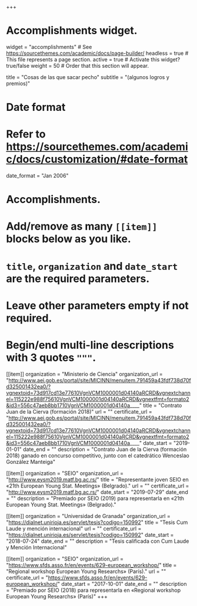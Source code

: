 +++
# Accomplishments widget.
widget = "accomplishments"  # See https://sourcethemes.com/academic/docs/page-builder/
headless = true  # This file represents a page section.
active = true  # Activate this widget? true/false
weight = 50  # Order that this section will appear.

title = "Cosas de las que sacar pecho"
subtitle = "(algunos logros y premios)"

# Date format
#   Refer to https://sourcethemes.com/academic/docs/customization/#date-format
date_format = "Jan 2006"

# Accomplishments.
#   Add/remove as many `[[item]]` blocks below as you like.
#   `title`, `organization` and `date_start` are the required parameters.
#   Leave other parameters empty if not required.
#   Begin/end multi-line descriptions with 3 quotes `"""`.

[[item]]
  organization = "Ministerio de Ciencia"
  organization_url = "http://www.aei.gob.es/portal/site/MICINN/menuitem.791459a43fdf738d70fd325001432ea0/?vgnextoid=73d917cd13e77610VgnVCM1000001d04140aRCRD&vgnextchannel=115222e988f75610VgnVCM1000001d04140aRCRD&vgnextfmt=formato2&id3=556c47aeb8bb1710VgnVCM1000001d04140a____"
  title = "Contrato Juan de la Cierva (formación 2018)"
  url = ""
  certificate_url = "http://www.aei.gob.es/portal/site/MICINN/menuitem.791459a43fdf738d70fd325001432ea0/?vgnextoid=73d917cd13e77610VgnVCM1000001d04140aRCRD&vgnextchannel=115222e988f75610VgnVCM1000001d04140aRCRD&vgnextfmt=formato2&id3=556c47aeb8bb1710VgnVCM1000001d04140a____"
  date_start = "2019-01-01"
  date_end = ""
  description = "Contrato Juan de la Cierva (formación 2018) ganado en concurso competitivo, junto con el catedrático Wenceslao González Manteiga"
  
[[item]]
  organization = "SEIO"
  organization_url = "http://www.eysm2019.matf.bg.ac.rs/"
  title = "Representante joven SEIO en «21th European Young Stat. Meetings» (Belgrado)."
  url = ""
  certificate_url = "http://www.eysm2019.matf.bg.ac.rs/"
  date_start = "2019-07-29"
  date_end = ""
  description = "Premiado por SEIO (2019) para representarla en «21th European Young Stat. Meetings» (Belgrado)."
  
[[item]]
  organization = "Universidad de Granada"
  organization_url = "https://dialnet.unirioja.es/servlet/tesis?codigo=150992"
  title = "Tesis Cum Laude y mención internacional"
  url = ""
  certificate_url = "https://dialnet.unirioja.es/servlet/tesis?codigo=150992"
  date_start = "2018-07-24"
  date_end = ""
  description = "Tesis calificada con Cum Laude y Mención Internacional"
  
[[item]]
  organization = "SEIO"
  organization_url = "https://www.sfds.asso.fr/en/events/629-european_workshop/"
  title = "Regional workshop European Young Researchs» (París)."
  url = ""
  certificate_url = "https://www.sfds.asso.fr/en/events/629-european_workshop/"
  date_start = "2017-10-01"
  date_end = ""
  description = "Premiado por SEIO (2018) para representarla en «Regional workshop European Young Researchs» (París)"
+++

